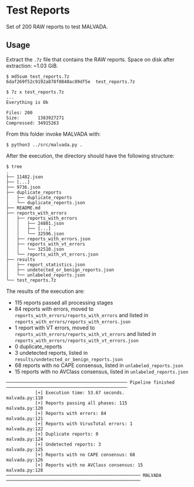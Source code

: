 # Test Reports
Set of 200 RAW reports to test MALVADA.

## Usage
Extract the `.7z` file that contains the RAW reports. Space on disk after extraction: ~1.03 GiB.

```
$ md5sum test_reports.7z 
6daf269f52c9192a878f0840ac89df5e  test_reports.7z

$ 7z x test_reports.7z
...
Everything is Ok     

Files: 200
Size:       1383927271
Compressed: 34915263
```

From this folder invoke MALVADA with:

```
$ python3 ../src/malvada.py .
```

After the execution, the directory should have the following structure:

```
$ tree
.
├── 11482.json
├── [...]
├── 9736.json
├── duplicate_reports
│   ├── duplicate_reports
│   └── duplicate_reports.json
├── README.md
├── reports_with_errors
│   ├── reports_with_errors
│   │   ├── 24801.json
│   │   ├── [...]
│   │   └── 32596.json
│   ├── reports_with_errors.json
│   ├── reports_with_vt_errors
│   │   └── 32510.json
│   └── reports_with_vt_errors.json
├── results
│   ├── report_statistics.json
│   ├── undetected_or_benign_reports.json
│   └── unlabeled_reports.json
└── test_reports.7z
```

The results of the execution are:
- 115 reports passed all processing stages
- 84 reports with errors, moved to `reports_with_errors/reports_with_errors` and listed in `reports_with_errors/reports_with_errors.json`
- 1 report with VT errors, moved to `reports_with_errors/reports_with_vt_errors` and listed in `reports_with_errors/reports_with_vt_errors.json`
- 0 duplicate_reports
- 3 undetected reports, listed in `results/undetected_or_benign_reports.json`
- 68 reports with no CAPE consensus, listed in `unlabeled_reports.json`
- 15 reports with no AVClass consensus, listed in `unlabeled_reports.json`

```
────────────────────────────────────────────── Pipeline finished ──────────────────────────────────────────────
           [+] Execution time: 53.67 seconds.                                                    malvada.py:118
           [+] Reports passing all phases: 115                                                   malvada.py:120
           [+] Reports with errors: 84                                                           malvada.py:121
           [+] Reports with VirusTotal errors: 1                                                 malvada.py:122
           [+] Duplicate reports: 0                                                              malvada.py:124
           [+] Undetected reports: 3                                                             malvada.py:125
           [+] Reports with no CAPE consensus: 68                                                malvada.py:126
           [+] Reports with no AVClass consensus: 15                                             malvada.py:128
─────────────────────────────────────────────────── MALVADA ───────────────────────────────────────────────────
```

